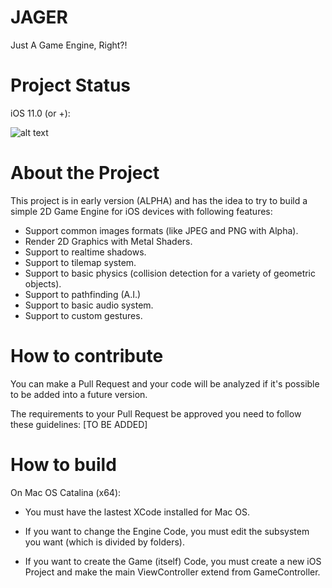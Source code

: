 # JAGER
Just A Game Engine, Right?!

# Project Status

iOS 11.0 (or +):

![alt text](https://ci.appveyor.com/api/projects/status/32r7s2skrgm9ubva?svg=true)

# About the Project

This project is in early version (ALPHA) and has the idea to try to build a simple 2D Game Engine for iOS devices with following features:

* Support common images formats (like JPEG and PNG with Alpha).
* Render 2D Graphics with Metal Shaders.
* Support to realtime shadows.
* Support to tilemap system.
* Support to basic physics (collision detection for a variety of geometric objects).
* Support to pathfinding (A.I.)
* Support to basic audio system.
* Support to custom gestures.

# How to contribute

You can make a Pull Request and your code will be analyzed if it's possible to be added into a future version.

The requirements to your Pull Request be approved you need to follow these guidelines: [TO BE ADDED]


# How to build

On Mac OS Catalina (x64):

* You must have the lastest XCode installed for Mac OS.

* If you want to change the Engine Code, you must edit the subsystem you want (which is divided by folders).

* If you want to create the Game (itself) Code, you must create a new iOS Project and make the main ViewController extend from GameController.
